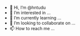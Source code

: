 - 👋 Hi, I’m @hntudu
- 👀 I’m interested in ...
- 🌱 I’m currently learning ...
- 💞️ I’m looking to collaborate on ...
- 📫 How to reach me ...

<!---
hntudu/hntudu is a ✨ special ✨ repository because its `README.md` (this file) appears on your GitHub profile.
You can click the Preview link to take a look at your changes.
--->
